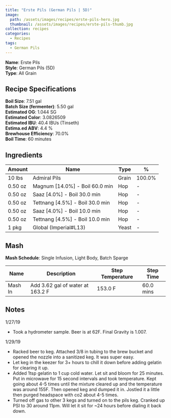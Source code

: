 ```yaml
---
title: "Erste Pils (German Pils | 5D)"
image:
  path: /assets/images/recipes/erste-pils-hero.jpg
  thumbnail: /assets/images/recipes/erste-pils-thumb.jpg
collection: recipes
categories:
  - Recipes
tags:
  - German Pils
---
```


**Name**: Erste Pils<br />
**Style**: German Pils (5D)<br />
**Type**: All Grain

## Recipe Specifications

**Boil Size**: 7.51 gal<br />
**Batch Size (fermenter)**: 5.50 gal<br />
**Estimated OG**: 1.044 SG<br />
**Estimated Color**: 3.0826509<br />
**Estimated IBU**: 40.4 IBUs (Tinseth)<br />
**Estima.ed ABV**: 4.4 %<br />
**Brewhouse Efficiency**: 70.0%<br />
**Boil Time**: 60 minutes<br />

## Ingredients

| Amount  | Name                            | Type  | %      |
| ------- | ------------------------------- | ----- | ------ |
| 10 lbs  | Admiral Pils                    | Grain | 100.0% |
| 0.50 oz | Magnum [14.0%] - Boil 60.0 min  | Hop   | -      |
| 0.50 oz | Saaz [4.0%] - Boil 30.0 min     | Hop   | -      |
| 0.50 oz | Tettnang [4.5%] - Boil 30.0 min | Hop   | -      |
| 0.50 oz | Saaz [4.0%] - Boil 10.0 min     | Hop   | -      |
| 0.50 oz | Tettnang [4.5%] - Boil 10.0 min | Hop   | -      |
| 1 pkg   | Global (Imperial#L13)           | Yeast | -      |

## Mash

**Mash Schedule**: Single Infusion, Light Body, Batch Sparge

| Name    | Description                      | Step Temperature | Step Time |
| ------- | -------------------------------- | ---------------- | --------- |
| Mash In | Add 3.62 gal of water at 163.2 F | 153.0 F          | 60.0 mins |

## Notes

1/27/19

- Took a hydrometer sample. Beer is at 62F. Final Gravity is 1.007.

1/29/19

- Racked beer to keg. Attached 3/8 in tubing to the brew bucket and opened the nozzle into a sanitized keg. It was super easy.
- Let keg in the keezer for 3+ hours to chill it down before adding gelatin for clearing it up.
- Added 1tsp gelatin to 1 cup cold water. Let sit and bloom for 25 minutes. Put in microwave for 15 second intervals and took temperature. Kept going about 4-5 times until the mixture cleared up and the temperature was around 155F. Then opened keg and dumped it in. Jostled it a little then purged headspace with co2 about 4-5 times.
- Turned off gas to other 3 kegs and turned on to the pils keg. Cranked up PSI to 30 around 11pm. Will let it sit for ~24 hours before dialing it back down.
